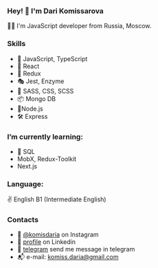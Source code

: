 ### Hey! 👋 I'm Dari Komissarova

👩‍💻 I'm JavaScript developer from Russia, Moscow.

### Skills
* 💎 JavaScript, TypeScript
* 🧩 React
* 🎯 Redux
* 🎭 Jest, Enzyme
* 🧿 SASS, CSS, SCSS
* 📦 Mongo DB
* 🔋Node.js
* 🛠 Express

### I’m currently learning:
* 🔗 SQL
* MobX, Redux-Toolkit
* Next.js

### Language:
✌ English B1 (Intermediate English)

### Contacts
* 🤳 [@komisdaria](https://www.instagram.com/komisdaria/) on Instagram
* 💼 [profile](https://www.linkedin.cn/in/daria-komissarova/) on Linkedin 
* 📳 [telegram](https://t.me/darikomis) send me message in telegram
* 📬 e-mail: komiss.daria@gmail.com

<!--
**komisdaria/komisdaria** is a ✨ _special_ ✨ repository because its `README.md` (this file) appears on your GitHub profile.

Here are some ideas to get you started:

- 🔭 I’m currently working on ...
- 🌱 I’m currently learning ...
- 👯 I’m looking to collaborate on ...
- 🤔 I’m looking for help with ...
- 💬 Ask me about ...
- 📫 How to reach me: ...
- 😄 Pronouns: ...
- ⚡ Fun fact: ...
-->
